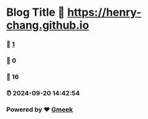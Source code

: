 # Blog Title :link: https://henry-chang.github.io 
### :page_facing_up: [1](https://henry-chang.github.io/tag.html) 
### :speech_balloon: 0 
### :hibiscus: 16 
### :alarm_clock: 2024-09-20 14:42:54 
### Powered by :heart: [Gmeek](https://github.com/Meekdai/Gmeek)
